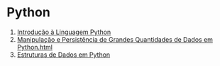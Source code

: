 # Python

1. [Introdução à Linguagem Python](./01_Introdução_à_Linguagem_Python.html)
2. [Manipulação e Persistência de Grandes Quantidades de Dados em Python.html](./02_Manipulação_e_Persistência_de_Grandes_Quantidades_de_Dados_em_Python.html)
3. [Estruturas de Dados em Python](./03_Estruturas_de_Dados_em_Python.html)